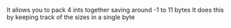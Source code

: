 It allows you to pack 4 ints together saving around -1 to 11 bytes
It does this by keeping track of the sizes in a single byte
